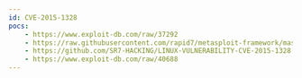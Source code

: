 ```yaml
---
id: CVE-2015-1328
pocs:
    - https://www.exploit-db.com/raw/37292
    - https://raw.githubusercontent.com/rapid7/metasploit-framework/master/modules/exploits/linux/local/overlayfs_priv_esc.rb
    - https://github.com/SR7-HACKING/LINUX-VULNERABILITY-CVE-2015-1328
    - https://www.exploit-db.com/raw/40688
---
```

